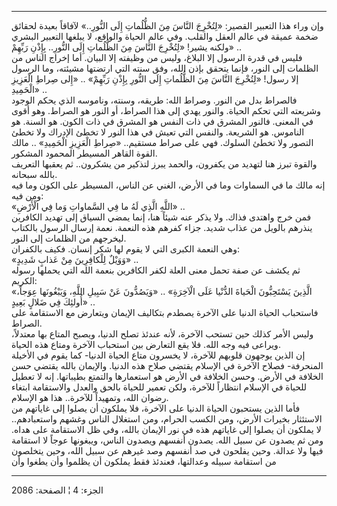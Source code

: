 ------------------------------------------------------------------------

وإن وراء هذا التعبير القصير: «لِتُخْرِجَ النَّاسَ مِنَ الظُّلُماتِ إِلَى النُّورِ..» لآفاقاً
بعيدة لحقائق ضخمة عميقة في عالم العقل والقلب. وفي عالم الحياة والواقع،
لا يبلغها التعبير البشري ولكنه يشير! «لِتُخْرِجَ النَّاسَ مِنَ الظُّلُماتِ إِلَى النُّورِ..
بِإِذْنِ رَبِّهِمْ» ..  
فليس في قدرة الرسول إلا البلاغ، وليس من وظيفته إلا البيان. أما إخراج
الناس من الظلمات إلى النور، فإنما يتحقق بإذن الله، وفق سنته التي ارتضتها
مشيئته، وما الرسول إلا رسول! «لِتُخْرِجَ النَّاسَ مِنَ الظُّلُماتِ إِلَى النُّورِ بِإِذْنِ
رَبِّهِمْ» .. «إِلى صِراطِ الْعَزِيزِ الْحَمِيدِ» ..  
فالصراط بدل من النور. وصراط الله: طريقه، وسنته، وناموسه الذي يحكم الوجود
وشريعته التي تحكم الحياة. والنور يهدي إلى هذا الصراط، أو النور هو
الصراط. وهو أقوى في المعنى. فالنور المشرق في ذات النفس هو المشرق في ذات
الكون. هو السنة. هو الناموس. هو الشريعة. والنفس التي تعيش في هذا النور
لا تخطئ الإدراك ولا تخطئ التصور ولا تخطئ السلوك. فهي على صراط مستقيم..
«صِراطِ الْعَزِيزِ الْحَمِيدِ» .. مالك القوة القاهر المسيطر المحمود المشكور.  
والقوة تبرز هنا لتهديد من يكفرون، والحمد يبرز لتذكير من يشكرون.. ثم
يعقبها التعريف بالله سبحانه.  
إنه مالك ما في السماوات وما في الأرض، الغني عن الناس، المسيطر على الكون
وما فيه ومن فيه:  
«اللَّهِ الَّذِي لَهُ ما فِي السَّماواتِ وَما فِي الْأَرْضِ» ..  
فمن خرج واهتدى فذاك. ولا يذكر عنه شيئاً هنا، إنما يمضي السياق إلى تهديد
الكافرين ينذرهم بالويل من عذاب شديد. جزاء كفرهم هذه النعمة. نعمة إرسال
الرسول بالكتاب ليخرجهم من الظلمات إلى النور.  
وهي النعمة الكبرى التي لا يقوم لها شكر إنسان. فكيف بالكفران:  
«وَوَيْلٌ لِلْكافِرِينَ مِنْ عَذابٍ شَدِيدٍ» ..  
ثم يكشف عن صفة تحمل معنى العلة لكفر الكافرين بنعمة الله التي يحملها
رسوله الكريم:  
«الَّذِينَ يَسْتَحِبُّونَ الْحَياةَ الدُّنْيا عَلَى الْآخِرَةِ» .. «وَيَصُدُّونَ عَنْ سَبِيلِ اللَّهِ،
وَيَبْغُونَها عِوَجاً، أُولئِكَ فِي ضَلالٍ بَعِيدٍ» ..  
فاستحباب الحياة الدنيا على الآخرة يصطدم بتكاليف الإيمان ويتعارض مع
الاستقامة على الصراط.  
وليس الأمر كذلك حين تستحب الآخرة، لأنه عندئذ تصلح الدنيا، ويصبح المتاع
بها معتدلاً، ويراعى فيه وجه الله. فلا يقع التعارض بين استحباب الآخرة
ومتاع هذه الحياة.  
إن الذين يوجهون قلوبهم للآخرة، لا يخسرون متاع الحياة الدنيا- كما يقوم في
الأخيلة المنحرفة- فصلاح الآخرة في الإسلام يقتضي صلاح هذه الدنيا.
والإيمان بالله يقتضي حسن الخلافة في الأرض. وحسن الخلافة في الأرض هو
استعمارها والتمتع بطيباتها. إنه لا تعطيل للحياة في الإسلام انتظاراً
للآخرة، ولكن تعمير للحياة بالحق والعدل والاستقامة ابتغاء رضوان الله،
وتمهيداً للآخرة.. هذا هو الإسلام.  
فأما الذين يستحبون الحياة الدنيا على الآخرة، فلا يملكون أن يصلوا إلى
غاياتهم من الاستئثار بخيرات الأرض، ومن الكسب الحرام، ومن استغلال الناس
وغشهم واستعبادهم.. لا يملكون أن يصلوا إلى غاياتهم هذه في نور الإيمان
بالله، وفي ظل الاستقامة على هداه. ومن ثم يصدون عن سبيل الله. يصدون
أنفسهم ويصدون الناس، ويبغونها عوجاً لا استقامة فيها ولا عدالة. وحين
يفلحون في صد أنفسهم وصد غيرهم عن سبيل الله، وحين يتخلصون من استقامة
سبيله وعدالتها، فعندئذ فقط يملكون أن يظلموا وأن يطغوا وأن

------------------------------------------------------------------------

الجزء: 4 ¦ الصفحة: 2086
